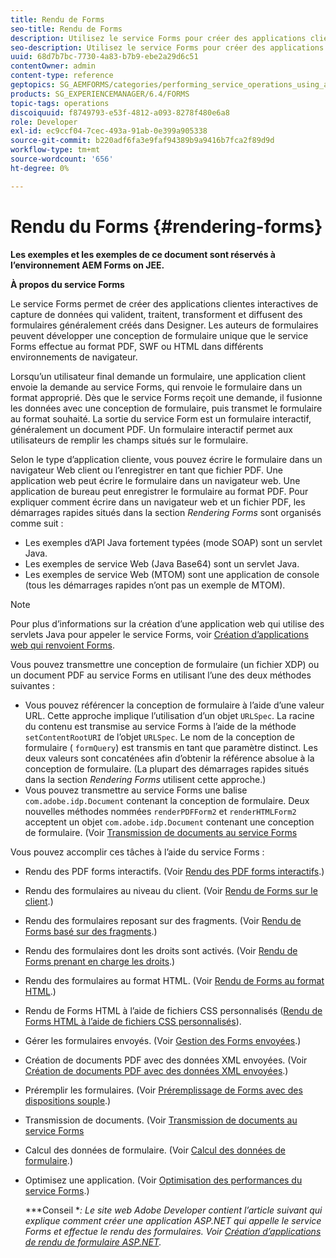 ```yaml
---
title: Rendu de Forms
seo-title: Rendu de Forms
description: Utilisez le service Forms pour créer des applications clientes interactives de capture de données qui valident, traitent, transforment et diffusent des formulaires généralement créés dans Designer. Les auteurs de formulaires peuvent développer une conception de formulaire unique que le service Forms effectue au format PDF, SWF ou HTML dans différents environnements de navigateur.
seo-description: Utilisez le service Forms pour créer des applications clientes interactives de capture de données qui valident, traitent, transforment et diffusent des formulaires généralement créés dans Designer. Les auteurs de formulaires peuvent développer une conception de formulaire unique que le service Forms effectue au format PDF, SWF ou HTML dans différents environnements de navigateur.
uuid: 68d7b7bc-7730-4a83-b7b9-ebe2a29d6c51
contentOwner: admin
content-type: reference
geptopics: SG_AEMFORMS/categories/performing_service_operations_using_apis
products: SG_EXPERIENCEMANAGER/6.4/FORMS
topic-tags: operations
discoiquuid: f8749793-e53f-4812-a093-8278f480e6a8
role: Developer
exl-id: ec9ccf04-7cec-493a-91ab-0e399a905338
source-git-commit: b220adf6fa3e9faf94389b9a9416b7fca2f89d9d
workflow-type: tm+mt
source-wordcount: '656'
ht-degree: 0%

---
```


# Rendu du Forms {#rendering-forms}

**Les exemples et les exemples de ce document sont réservés à l’environnement AEM Forms on JEE.**

**À propos du service Forms**

Le service Forms permet de créer des applications clientes interactives de capture de données qui valident, traitent, transforment et diffusent des formulaires généralement créés dans Designer. Les auteurs de formulaires peuvent développer une conception de formulaire unique que le service Forms effectue au format PDF, SWF ou HTML dans différents environnements de navigateur.

Lorsqu’un utilisateur final demande un formulaire, une application client envoie la demande au service Forms, qui renvoie le formulaire dans un format approprié. Dès que le service Forms reçoit une demande, il fusionne les données avec une conception de formulaire, puis transmet le formulaire au format souhaité. La sortie du service Form est un formulaire interactif, généralement un document PDF. Un formulaire interactif permet aux utilisateurs de remplir les champs situés sur le formulaire.

Selon le type d’application cliente, vous pouvez écrire le formulaire dans un navigateur Web client ou l’enregistrer en tant que fichier PDF. Une application web peut écrire le formulaire dans un navigateur web. Une application de bureau peut enregistrer le formulaire au format PDF. Pour expliquer comment écrire dans un navigateur web et un fichier PDF, les démarrages rapides situés dans la section *Rendering Forms* sont organisés comme suit :

* Les exemples d’API Java fortement typées (mode SOAP) sont un servlet Java.
* Les exemples de service Web (Java Base64) sont un servlet Java.
* Les exemples de service Web (MTOM) sont une application de console (tous les démarrages rapides n’ont pas un exemple de MTOM).

>[!NOTE]
>
>Pour plus d’informations sur la création d’une application web qui utilise des servlets Java pour appeler le service Forms, voir [Création d’applications web qui renvoient Forms](/help/forms/developing/creating-web-applications-renders-forms.md).

Vous pouvez transmettre une conception de formulaire (un fichier XDP) ou un document PDF au service Forms en utilisant l’une des deux méthodes suivantes :

* Vous pouvez référencer la conception de formulaire à l’aide d’une valeur URL. Cette approche implique l’utilisation d’un objet `URLSpec`. La racine du contenu est transmise au service Forms à l’aide de la méthode `setContentRootURI` de l’objet `URLSpec`. Le nom de la conception de formulaire ( `formQuery`) est transmis en tant que paramètre distinct. Les deux valeurs sont concaténées afin d’obtenir la référence absolue à la conception de formulaire. (La plupart des démarrages rapides situés dans la section *Rendering Forms* utilisent cette approche.)
* Vous pouvez transmettre au service Forms une balise `com.adobe.idp.Document` contenant la conception de formulaire. Deux nouvelles méthodes nommées `renderPDFForm2` et `renderHTMLForm2` acceptent un objet `com.adobe.idp.Document` contenant une conception de formulaire. (Voir [Transmission de documents au service Forms](/help/forms/developing/passing-documents-forms-service.md)

Vous pouvez accomplir ces tâches à l’aide du service Forms :

* Rendu des PDF forms interactifs. (Voir [Rendu des PDF forms interactifs](/help/forms/developing/rendering-interactive-pdf-forms.md).)
* Rendu des formulaires au niveau du client. (Voir [Rendu de Forms sur le client](/help/forms/developing/rendering-forms-client.md).)
* Rendu des formulaires reposant sur des fragments. (Voir [Rendu de Forms basé sur des fragments](/help/forms/developing/rendering-forms-based-fragments.md).)
* Rendu des formulaires dont les droits sont activés. (Voir [Rendu de Forms prenant en charge les droits](/help/forms/developing/rendering-rights-enabled-forms.md).)
* Rendu des formulaires au format HTML. (Voir [Rendu de Forms au format HTML](/help/forms/developing/rendering-forms-html.md).)
* Rendu de Forms HTML à l’aide de fichiers CSS personnalisés ([Rendu de Forms HTML à l’aide de fichiers CSS personnalisés](/help/forms/developing/rendering-html-forms-using-custom.md)).
* Gérer les formulaires envoyés. (Voir [Gestion des Forms envoyées](/help/forms/developing/handling-submitted-forms.md).)
* Création de documents PDF avec des données XML envoyées. (Voir [Création de documents PDF avec des données XML envoyées](/help/forms/developing/creating-pdf-documents-submitted-xml.md).)
* Préremplir les formulaires. (Voir [Préremplissage de Forms avec des dispositions souple](/help/forms/developing/prepopulating-forms-flowable-layouts.md).)
* Transmission de documents. (Voir [Transmission de documents au service Forms](/help/forms/developing/passing-documents-forms-service.md)
* Calcul des données de formulaire. (Voir [Calcul des données de formulaire](/help/forms/developing/calculating-form-data.md).)
* Optimisez une application. (Voir [Optimisation des performances du service Forms](/help/forms/developing/optimizing-performance-forms-service.md).)

   ***Conseil **: Le site web Adobe Developer contient l’article suivant qui explique comment créer une application ASP.NET qui appelle le service Forms et effectue le rendu des formulaires. Voir [Création d’applications de rendu de formulaire ASP.NET](https://www.adobe.com/devnet/livecycle/articles/asp_net.html).*
